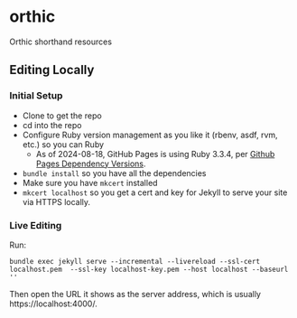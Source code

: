 # orthic
Orthic shorthand resources

## Editing Locally
### Initial Setup
- Clone to get the repo
- cd into the repo
- Configure Ruby version management as you like it (rbenv, asdf, rvm, etc.) so you can Ruby
    - As of 2024-08-18, GitHub Pages is using Ruby 3.3.4, per [Github Pages Dependency Versions](https://pages.github.com/versions/).
- `bundle install` so you have all the dependencies
- Make sure you have `mkcert` installed
- `mkcert localhost` so you get a cert and key for Jekyll to serve your site via HTTPS locally.

### Live Editing
Run:

```
bundle exec jekyll serve --incremental --livereload --ssl-cert localhost.pem  --ssl-key localhost-key.pem --host localhost --baseurl ''
```

Then open the URL it shows as the server address, which is usually https://localhost:4000/.
